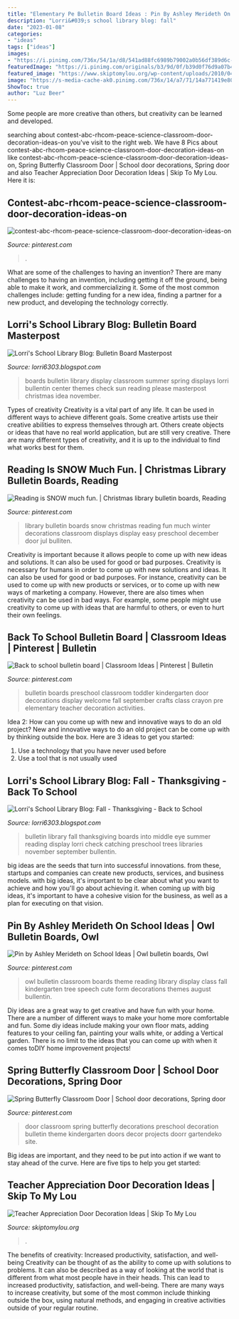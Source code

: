 ```yaml
---
title: "Elementary Pe Bulletin Board Ideas : Pin By Ashley Merideth On School Ideas"
description: "Lorri&#039;s school library blog: fall"
date: "2023-01-08"
categories:
- "ideas"
tags: ["ideas"]
images:
- "https://i.pinimg.com/736x/54/1a/d8/541ad88fc6989b79002a0b56df389d6c--owl-classroom-classroom-decor.jpg"
featuredImage: "https://i.pinimg.com/originals/b3/9d/0f/b39d0f76d9a07b412b770caf242ad7c5.jpg"
featured_image: "https://www.skiptomylou.org/wp-content/uploads/2010/04/TeacherDoorspreadingwingsbutterflies.jpg"
image: "https://s-media-cache-ak0.pinimg.com/736x/14/a7/71/14a771419e80e8cf843c959e1ec85603--preschool-door-preschool-boards.jpg"
ShowToc: true
author: "Luz Beer"
---
```



Some people are more creative than others, but creativity can be learned and developed.

	

		
searching about contest-abc-rhcom-peace-science-classroom-door-decoration-ideas-on you've visit to the right web. We have 8 Pics about contest-abc-rhcom-peace-science-classroom-door-decoration-ideas-on like contest-abc-rhcom-peace-science-classroom-door-decoration-ideas-on, Spring Butterfly Classroom Door | School door decorations, Spring door and also Teacher Appreciation Door Decoration Ideas | Skip To My Lou. Here it is:
		
    
## Contest-abc-rhcom-peace-science-classroom-door-decoration-ideas-on

<img loading=lazy src="https://i.pinimg.com/736x/6d/0f/00/6d0f0043a2bf295b26491369e93302d3.jpg" onerror="this.onerror=null;this.src='https://tse1.mm.bing.net/th?id=OIP.lSNI_SJi_yJCmBxvp48MGQHaJ4&amp;pid=15.1';" alt="contest-abc-rhcom-peace-science-classroom-door-decoration-ideas-on">

_Source: pinterest.com_

>. 

	

What are some of the challenges to having an invention?
There are many challenges to having an invention, including getting it off the ground, being able to make it work, and commercializing it. Some of the most common challenges include: getting funding for a new idea, finding a partner for a new product, and developing the technology correctly.

    
## Lorri&#039;s School Library Blog: Bulletin Board Masterpost

<img loading=lazy src="http://1.bp.blogspot.com/-fKlBEgPdFV4/UbCwMma_u9I/AAAAAAAAALI/2q9auQ7Z_P0/s1600/AllPicutresFrom+Camera4-2013+001+(345).JPG" onerror="this.onerror=null;this.src='https://tse1.mm.bing.net/th?id=OIP.3aQfN_S8JGNo2S5ssa7MbAHaJ4&amp;pid=15.1';" alt="Lorri&#039;s School Library Blog: Bulletin Board Masterpost">

_Source: lorri6303.blogspot.com_

>boards bulletin library display classroom summer spring displays lorri bullentin center themes check sun reading please masterpost christmas idea november. 

	

Types of creativity
Creativity is a vital part of any life. It can be used in different ways to achieve different goals. Some creative artists use their creative abilities to express themselves through art. Others create objects or ideas that have no real world application, but are still very creative. There are many different types of creativity, and it is up to the individual to find what works best for them.

    
## Reading Is SNOW Much Fun. | Christmas Library Bulletin Boards, Reading

<img loading=lazy src="https://i.pinimg.com/736x/78/0f/70/780f70fb251eb37f434d16211735364d--library-displays-snow.jpg" onerror="this.onerror=null;this.src='https://tse4.mm.bing.net/th?id=OIP.cs3peIc1SHIgYHzxqHhqngDZEf&amp;pid=15.1';" alt="Reading is SNOW much fun. | Christmas library bulletin boards, Reading">

_Source: pinterest.com_

>library bulletin boards snow christmas reading fun much winter decorations classroom displays display easy preschool december door jul bulliten. 

	

Creativity is important because it allows people to come up with new ideas and solutions. It can also be used for good or bad purposes.
Creativity is necessary for humans in order to come up with new solutions and ideas. It can also be used for good or bad purposes. For instance, creativity can be used to come up with new products or services, or to come up with new ways of marketing a company. However, there are also times when creativity can be used in bad ways. For example, some people might use creativity to come up with ideas that are harmful to others, or even to hurt their own feelings.

    
## Back To School Bulletin Board | Classroom Ideas | Pinterest | Bulletin

<img loading=lazy src="https://s-media-cache-ak0.pinimg.com/736x/14/a7/71/14a771419e80e8cf843c959e1ec85603--preschool-door-preschool-boards.jpg" onerror="this.onerror=null;this.src='https://tse2.mm.bing.net/th?id=OIP.IpPEcEHgAKxF5wR4Ol8idQHaJ4&amp;pid=15.1';" alt="Back to school bulletin board | Classroom Ideas | Pinterest | Bulletin">

_Source: pinterest.com_

>bulletin boards preschool classroom toddler kindergarten door decorations display welcome fall september crafts class crayon pre elementary teacher decoration activities. 

	

Idea 2: How can you come up with new and innovative ways to do an old project?
New and innovative ways to do an old project can be come up with by thinking outside the box. Here are 3 ideas to get you started: 
1. Use a technology that you have never used before 
2. Use a tool that is not usually used 

    
## Lorri&#039;s School Library Blog: Fall - Thanksgiving - Back To School

<img loading=lazy src="http://3.bp.blogspot.com/-o53EYIFin24/UbCt7YtKShI/AAAAAAAAAKM/yFDYHjQChPU/s1600/summer-fall2010+125.JPG" onerror="this.onerror=null;this.src='https://tse1.mm.bing.net/th?id=OIP.TnlZu9HZlE0tG3yYFOnnQAHaJ4&amp;pid=15.1';" alt="Lorri&#039;s School Library Blog: Fall - Thanksgiving - Back to School">

_Source: lorri6303.blogspot.com_

>bulletin library fall thanksgiving boards into middle eye summer reading display lorri check catching preschool trees libraries november september bullentin. 

	

big ideas are the seeds that turn into successful innovations. from these, startups and companies can create new products, services, and business models. with big ideas, it's important to be clear about what you want to achieve and how you'll go about achieving it. when coming up with big ideas, it's important to have a cohesive vision for the business, as well as a plan for executing on that vision.

    
## Pin By Ashley Merideth On School Ideas | Owl Bulletin Boards, Owl

<img loading=lazy src="https://i.pinimg.com/736x/54/1a/d8/541ad88fc6989b79002a0b56df389d6c--owl-classroom-classroom-decor.jpg" onerror="this.onerror=null;this.src='https://tse3.mm.bing.net/th?id=OIP.MKaXFHARaT9aBQ6TCwPT0gHaJ3&amp;pid=15.1';" alt="Pin by Ashley Merideth on School Ideas | Owl bulletin boards, Owl">

_Source: pinterest.com_

>owl bulletin classroom boards theme reading library display class fall kindergarten tree speech cute form decorations themes august bullentin. 

	

Diy ideas are a great way to get creative and have fun with your home. There are a number of different ways to make your home more comfortable and fun. Some diy ideas include making your own floor mats, adding features to your ceiling fan, painting your walls white, or adding a Vertical garden. There is no limit to the ideas that you can come up with when it comes toDIY home improvement projects!

    
## Spring Butterfly Classroom Door | School Door Decorations, Spring Door

<img loading=lazy src="https://i.pinimg.com/originals/b3/9d/0f/b39d0f76d9a07b412b770caf242ad7c5.jpg" onerror="this.onerror=null;this.src='https://tse1.mm.bing.net/th?id=OIP.7LFVPz_w2Rifc4yNCzmMxgHaNK&amp;pid=15.1';" alt="Spring Butterfly Classroom Door | School door decorations, Spring door">

_Source: pinterest.com_

>door classroom spring butterfly decorations preschool decoration bulletin theme kindergarten doors decor projects doorr gartendeko site. 

	

Big ideas are important, and they need to be put into action if we want to stay ahead of the curve. Here are five tips to help you get started: 

    
## Teacher Appreciation Door Decoration Ideas | Skip To My Lou

<img loading=lazy src="https://www.skiptomylou.org/wp-content/uploads/2010/04/TeacherDoorspreadingwingsbutterflies.jpg" onerror="this.onerror=null;this.src='https://tse4.mm.bing.net/th?id=OIP.frWpC4DpMFnBKg1HBiHfuAHaNj&amp;pid=15.1';" alt="Teacher Appreciation Door Decoration Ideas | Skip To My Lou">

_Source: skiptomylou.org_

>. 

	

The benefits of creativity: Increased productivity, satisfaction, and well-being
Creativity can be thought of as the ability to come up with solutions to problems. It can also be described as a way of looking at the world that is different from what most people have in their heads. This can lead to increased productivity, satisfaction, and well-being. There are many ways to increase creativity, but some of the most common include thinking outside the box, using natural methods, and engaging in creative activities outside of your regular routine.

